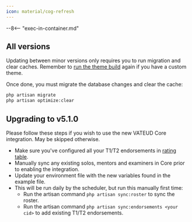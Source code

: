 ```yaml
---
icon: material/cog-refresh
---
```


--8<-- "exec-in-container.md"

## All versions

Updating between minor versions only requires you to run migration and clear caches.
Remember to [run the theme build](setup/theme.md) again if you have a custom theme.

Once done, you must migrate the database changes and clear the cache:

```sh
php artisan migrate
php artisan optimize:clear
```

## Upgrading to v5.1.0

Please follow these steps if you wish to use the new VATEUD Core integration. May be skipped otherwise.

- Make sure you've configured all your T1/T2 endorsements in [rating table](setup/division.md#ratings).
- Manually sync any existing solos, mentors and examiners in Core prior to enabling the integration.
- Update your environment file with the new variables found in the example file.
- This will be run daily by the scheduler, but run this manually first time:
    - Run the artisan command `php artisan sync:roster` to sync the roster.
    - Run the artisan command `php artisan sync:endorsements <your cid>` to add existing T1/T2 endorsements.
